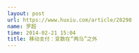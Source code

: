 ```yaml
---
layout: post
url: https://www.huxiu.com/article/28298
name: 罗超
time: 2014-02-21 15:04
title: 移动支付：变数在“两马”之外
---
```

